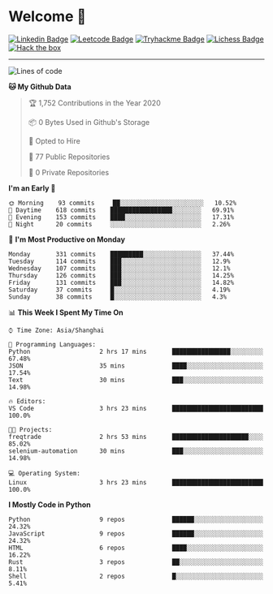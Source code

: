 # Welcome 👋

[![Linkedin Badge](https://img.shields.io/badge/-PedroTorres-blue?style=flat-square&logo=Linkedin&logoColor=white&link=https://www.linkedin.com/in/PedroTorres/)](https://www.linkedin.com/in/pedro-torres-cruz/)
[![Leetcode Badge](https://img.shields.io/badge/profile-leetcode-green)](https://leetcode.com/corfucinas/)
[![Tryhackme Badge](https://img.shields.io/badge/profile-tryhackme-blue)](https://tryhackme.com/p/Corfucinas/)
[![Lichess Badge](https://img.shields.io/badge/challenge_me-lichess-yellow)](https://lichess.org/@/Corfucinas)
[![Hack the box](https://img.shields.io/badge/hack_the_box-profile-red)](https://www.hackthebox.eu/profile/375826)

---

<!--START_SECTION:waka-->
![Lines of code](https://img.shields.io/badge/From%20Hello%20World%20I%27ve%20Written-1.4%20million%20lines%20of%20code-blue)

**🐱 My Github Data** 

> 🏆 1,752 Contributions in the Year 2020
 > 
> 📦 0 Bytes Used in Github's Storage 
 > 
> 💼 Opted to Hire
 > 
> 📜 77 Public Repositories 
 > 
> 🔑 0 Private Repositories  
 > 
**I'm an Early 🐤** 

```text
🌞 Morning    93 commits     ██░░░░░░░░░░░░░░░░░░░░░░░   10.52% 
🌆 Daytime    618 commits    █████████████████░░░░░░░░   69.91% 
🌃 Evening    153 commits    ████░░░░░░░░░░░░░░░░░░░░░   17.31% 
🌙 Night      20 commits     ░░░░░░░░░░░░░░░░░░░░░░░░░   2.26%

```
📅 **I'm Most Productive on Monday** 

```text
Monday       331 commits    █████████░░░░░░░░░░░░░░░░   37.44% 
Tuesday      114 commits    ███░░░░░░░░░░░░░░░░░░░░░░   12.9% 
Wednesday    107 commits    ███░░░░░░░░░░░░░░░░░░░░░░   12.1% 
Thursday     126 commits    ███░░░░░░░░░░░░░░░░░░░░░░   14.25% 
Friday       131 commits    ███░░░░░░░░░░░░░░░░░░░░░░   14.82% 
Saturday     37 commits     █░░░░░░░░░░░░░░░░░░░░░░░░   4.19% 
Sunday       38 commits     █░░░░░░░░░░░░░░░░░░░░░░░░   4.3%

```


📊 **This Week I Spent My Time On** 

```text
⌚︎ Time Zone: Asia/Shanghai

💬 Programming Languages: 
Python                   2 hrs 17 mins       ████████████████░░░░░░░░░   67.48% 
JSON                     35 mins             ████░░░░░░░░░░░░░░░░░░░░░   17.54% 
Text                     30 mins             ███░░░░░░░░░░░░░░░░░░░░░░   14.98%

🔥 Editors: 
VS Code                  3 hrs 23 mins       █████████████████████████   100.0%

🐱‍💻 Projects: 
freqtrade                2 hrs 53 mins       █████████████████████░░░░   85.02% 
selenium-automation      30 mins             ███░░░░░░░░░░░░░░░░░░░░░░   14.98%

💻 Operating System: 
Linux                    3 hrs 23 mins       █████████████████████████   100.0%

```

**I Mostly Code in Python** 

```text
Python                   9 repos             ██████░░░░░░░░░░░░░░░░░░░   24.32% 
JavaScript               9 repos             ██████░░░░░░░░░░░░░░░░░░░   24.32% 
HTML                     6 repos             ████░░░░░░░░░░░░░░░░░░░░░   16.22% 
Rust                     3 repos             ██░░░░░░░░░░░░░░░░░░░░░░░   8.11% 
Shell                    2 repos             █░░░░░░░░░░░░░░░░░░░░░░░░   5.41%

```



<!--END_SECTION:waka-->
